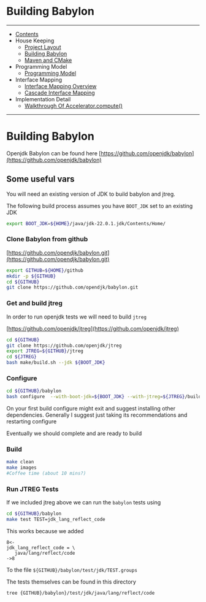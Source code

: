 
# Building Babylon

----

* [Contents](hat-00.md)
* House Keeping
  * [Project Layout](hat-01-01-project-layout.md)
  * [Building Babylon](hat-01-02-building-babylon.md)
  * [Maven and CMake](hat-01-03-maven-cmake.md)
* Programming Model
  * [Programming Model](hat-03-programming-model.md)
* Interface Mapping
  * [Interface Mapping Overview](hat-04-01-interface-mapping.md)
  * [Cascade Interface Mapping](hat-04-02-cascade-interface-mapping.md)
* Implementation Detail
  * [Walkthrough Of Accelerator.compute()](hat-accelerator-compute.md)

---

# Building Babylon

Openjdk Babylon can be found here [https://github.com/openjdk/babylon](https://github.com/openjdk/babylon)

## Some useful vars

You will need an existing version of JDK to build babylon and jtreg.

The following build process assumes you have `BOOT_JDK` set to an existing JDK

```bash
export BOOT_JDK=${HOME}/java/jdk-22.0.1.jdk/Contents/Home/
```
### Clone Babylon from github

[https://github.com/opendjk/babylon.git](https://github.com/opendjk/babylon.git)

```bash
export GITHUB=${HOME}/github
mkdir -p ${GITHUB}
cd ${GITHUB}
git clone https://github.com/opendjk/babylon.git
```
### Get and build jtreg

In order to run openjdk tests we will need to build `jtreg`

[https://github.com/openjdk/jtreg](https://github.com/openjdk/jtreg)

```bash
cd ${GITHUB}
git clone https://github.com/openjdk/jtreg
export JTREG=${GITHUB}/jtreg
cd ${JTREG}
bash make/build.sh --jdk ${BOOT_JDK}
```
### Configure

```bash
cd ${GITHUB}/babylon
bash configure  --with-boot-jdk=${BOOT_JDK} --with-jtreg=${JTREG}/build/images/jtreg
```
On your first build configure might exit and suggest installing other
dependencies.  Generally I suggest just taking its recommendations and
restarting configure

Eventually we should complete and are ready to build

### Build

```bash
make clean
make images
#Coffee time (about 10 mins?)
```

### Run JTREG Tests
If we included jtreg above we can run the `babylon` tests using

```bash
cd ${GITHUB}/babylon
make test TEST=jdk_lang_reflect_code
```

This works because we added
```
8<-
jdk_lang_reflect_code = \
   java/lang/reflect/code
->8
```
To the file `${GITHUB}/babylon/test/jdk/TEST.groups`

The tests themselves can be found in this directory

```
tree {GITHUB}/babylon}/test/jdk/java/lang/reflect/code
```
